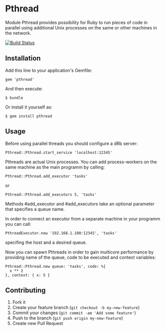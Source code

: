 # Pthread

Module Pthread provides possibility for Ruby to run pieces of code in parallel using additional Unix processes on the same or other machines in the network.

[![Build Status](https://travis-ci.org/nikitachernov/Pthread.png)](https://travis-ci.org/nikitachernov/Pthread)

## Installation

Add this line to your application's Gemfile:

    gem 'pthread'

And then execute:

    $ bundle

Or install it yourself as:

    $ gem install pthread

## Usage

Before using parallel threads you should configure a dRb server:

    Pthread::Pthread.start_service 'localhost:12345'

Pthreads are actual Unix processes. You can add process-workers on the same machine as the main programm by calling:

    Pthread::Pthread.add_executor 'tasks'

or

    Pthread::Pthread.add_executors 5, 'tasks'

Methods #add_executor and #add_executors take an optional parameter that specifies a queue name.

In order to connect an executor from a separate machine in your programm you can call:

    PthreadExecutor.new '192.168.1.100:12345', 'tasks'

specifing the host and a desired queue.

Now you can spawn Pthreads in order to gain multicore performance by providing name of the queue, code to be executed and context variables:

    Pthread::Pthread.new queue: 'tasks', code: %{
      x ** 2
    }, context: { x: 5 }

## Contributing

1. Fork it
2. Create your feature branch (`git checkout -b my-new-feature`)
3. Commit your changes (`git commit -am 'Add some feature'`)
4. Push to the branch (`git push origin my-new-feature`)
5. Create new Pull Request
